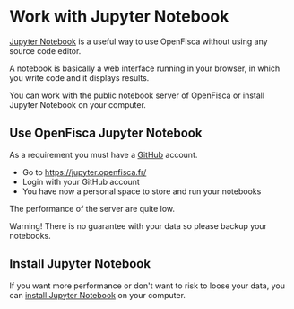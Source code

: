 # Work with Jupyter Notebook

[Jupyter Notebook](http://jupyter.org/) is a useful way to use OpenFisca without using any source code editor.

A notebook is basically a web interface running in your browser, in which you write code and it displays results.

You can work with the public notebook server of OpenFisca or install Jupyter Notebook on your computer.

## Use OpenFisca Jupyter Notebook

As a requirement you must have a [GitHub](https://github.com/) account.

- Go to https://jupyter.openfisca.fr/
- Login with your GitHub account
- You have now a personal space to store and run your notebooks

The performance of the server are quite low.

Warning! There is no guarantee with your data so please backup your notebooks.

## Install Jupyter Notebook

If you want more performance or don't want to risk to loose your data, you can [install Jupyter Notebook](http://jupyter.readthedocs.org/en/latest/install.html) on your computer.
